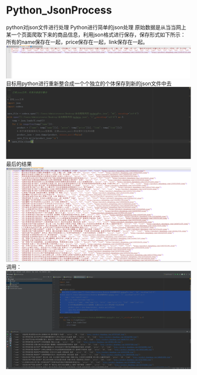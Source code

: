 # Python_JsonProcess
python对json文件进行处理
Python进行简单的json处理
原始数据是从当当网上某一个页面爬取下来的商品信息，利用json格式进行保存，保存形式如下所示：
所有的name保存在一起，price保存在一起，link保存在一起。
![Alt Text](
     https://github.com/appliance/Python_JsonProcess/blob/master/1.png
    )
目标用python进行重新整合成一个个独立的个体保存到新的json文件中去
![Alt Text](
     https://github.com/appliance/Python_JsonProcess/blob/master/2.png
    )
最后的结果
![Alt Text](
     https://github.com/appliance/Python_JsonProcess/blob/master/3.png
    )
调用：
![Alt Text](
     https://github.com/appliance/Python_JsonProcess/blob/master/4.png
    )
 

